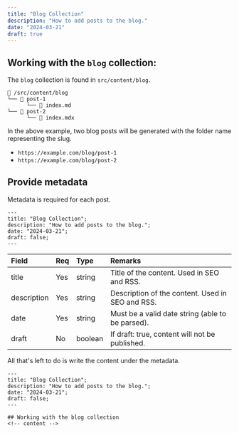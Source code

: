 ```yaml
---
title: "Blog Collection"
description: "How to add posts to the blog."
date: "2024-03-21"
draft: true
---
```


## Working with the `blog` collection:

The `blog` collection is found in `src/content/blog`.

```
📁 /src/content/blog
└── 📁 post-1
      └── 📄 index.md
└── 📁 post-2
      └── 📄 index.mdx
```

In the above example, two blog posts will be generated with the folder name representing the slug.

- `https://example.com/blog/post-1`
- `https://example.com/blog/post-2`

## Provide metadata

Metadata is required for each post.

```astro
---
title: "Blog Collection";
description: "How to add posts to the blog.";
date: "2024-03-21";
draft: false;
---
```

| Field       | Req | Type    | Remarks                                          |
| :---------- | :-- | :------ | :----------------------------------------------- |
| title       | Yes | string  | Title of the content. Used in SEO and RSS.       |
| description | Yes | string  | Description of the content. Used in SEO and RSS. |
| date        | Yes | string  | Must be a valid date string (able to be parsed). |
| draft       | No  | boolean | If draft: true, content will not be published.   |

All that's left to do is write the content under the metadata.

```astro
---
title: "Blog Collection";
description: "How to add posts to the blog.";
date: "2024-03-21";
draft: false;
---

## Working with the blog collection
<!-- content -->
```

